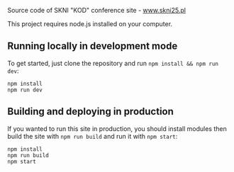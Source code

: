 Source code of SKNI "KOD" conference site - www.skni25.pl

This project requires node.js installed on your computer.

## Running locally in development mode

To get started, just clone the repository and run `npm install && npm run dev`:

    npm install
    npm run dev

## Building and deploying in production

If you wanted to run this site in production, you should install modules then build the site with `npm run build` and run it with `npm start`:

    npm install
    npm run build
    npm start
